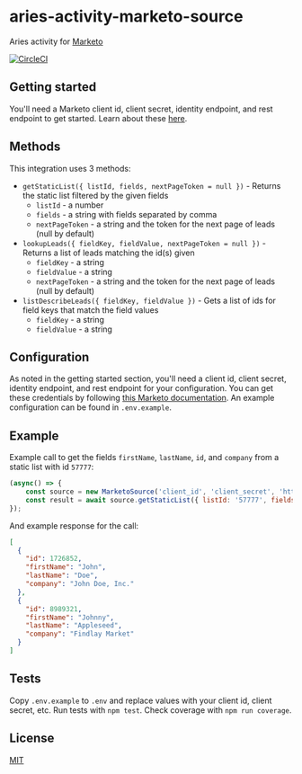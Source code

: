 # aries-activity-marketo-source
Aries activity for [Marketo](https://developers.marketo.com/)

[![CircleCI](https://circleci.com/gh/aries-data/aries-activity-marketo-source.svg?style=svg)](https://circleci.com/gh/aries-data/aries-activity-marketo-source)

## Getting started

You'll need a Marketo client id, client secret, identity endpoint, and rest endpoint to get started. Learn about these [here](http://developers.marketo.com/rest-api/authentication/).

## Methods

This integration uses 3 methods:

- `getStaticList({ listId, fields, nextPageToken = null })` - Returns the static list filtered by the given fields
    - `listId` - a number
    - `fields` - a string with fields separated by comma
    - `nextPageToken` - a string and the token for the next page of leads (null by default)
- `lookupLeads({ fieldKey, fieldValue, nextPageToken = null })` - Returns a list of leads matching the id(s) given
    - `fieldKey` - a string
    - `fieldValue` - a string
    - `nextPageToken` - a string and the token for the next page of leads (null by default)
- `listDescribeLeads({ fieldKey, fieldValue })` - Gets a list of ids for field keys that match the field values
    - `fieldKey` - a string
    - `fieldValue` - a string

## Configuration

As noted in the getting started section, you'll need a client id, client secret, identity endpoint, and rest endpoint for your configuration. You can get these credentials by following [this Marketo documentation](http://developers.marketo.com/rest-api/authentication/). An example configuration can be found in `.env.example`.

## Example

Example call to get the fields `firstName`, `lastName`, `id`, and `company` from a static list with id `57777`:

```js
(async() => {
    const source = new MarketoSource('client_id', 'client_secret', 'https://example.mktorest.com/rest', 'https://example.mktorest.com/identity');
    const result = await source.getStaticList({ listId: '57777', fields: 'firstName,lastName,id,company' });
});
```
And example response for the call:

```json
[
  {
    "id": 1726852,
    "firstName": "John",
    "lastName": "Doe",
    "company": "John Doe, Inc."
  },
  {
    "id": 8989321,
    "firstName": "Johnny",
    "lastName": "Appleseed",
    "company": "Findlay Market"
  }
]
```


## Tests

Copy `.env.example` to `.env` and replace values with your client id, client secret, etc. Run tests with `npm test`. Check coverage with `npm run coverage`.

## License

[MIT](LICENSE)
